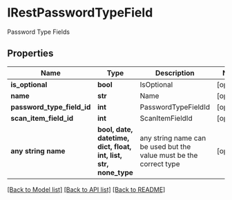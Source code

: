 # IRestPasswordTypeField

Password Type Fields

## Properties
Name | Type | Description | Notes
------------ | ------------- | ------------- | -------------
**is_optional** | **bool** | IsOptional | [optional] 
**name** | **str** | Name | [optional] 
**password_type_field_id** | **int** | PasswordTypeFieldId | [optional] 
**scan_item_field_id** | **int** | ScanItemFieldId | [optional] 
**any string name** | **bool, date, datetime, dict, float, int, list, str, none_type** | any string name can be used but the value must be the correct type | [optional]

[[Back to Model list]](../README.md#documentation-for-models) [[Back to API list]](../README.md#documentation-for-api-endpoints) [[Back to README]](../README.md)


